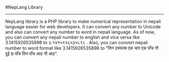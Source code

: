 #NepLang Library
________________

NepLang library is a PHP library to make numerical representation in nepali language easier for web developers. It can convert any number to Unicode and also can convert any number to word in nepali language.
As of now, you can convert any nepali number to english and vice versa like 3.1415926535898 to ३.१४१५९२६५३५८९८ . Also, you can convert nepali number to word format like 3.1415926535898 to "तिन दस्मलब एक चार एक पाँच नौ दुई छ पाँच तिन पाँच आठ नौ आठ". 
